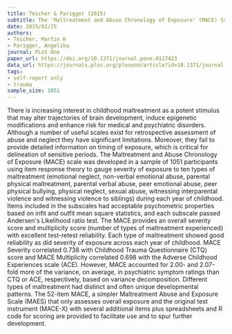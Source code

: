 ```yaml
---
title: Teicher & Parigger (2015)
subtitle: The 'Maltreatment and Abuse Chronology of Exposure' (MACE) Scale for the Retrospective Assessment of Abuse and Neglect During Development
date: 2015/02/25
authors:
- Teicher, Martin H
- Parigger, Angelika
journal: PLoS One
paper_url: https://doi.org/10.1371/journal.pone.0117423
data_url: https://journals.plos.org/plosone/article?id=10.1371/journal.pone.0117423#sec020
tags:
- self-report only
- trauma
sample_size: 1051
---
```


There is increasing interest in childhood maltreatment as a potent stimulus that may alter trajectories of brain development, induce epigenetic modifications and enhance risk for medical and psychiatric disorders. Although a number of useful scales exist for retrospective assessment of abuse and neglect they have significant limitations. Moreover, they fail to provide detailed information on timing of exposure, which is critical for delineation of sensitive periods. The Maltreatment and Abuse Chronology of Exposure (MACE) scale was developed in a sample of 1051 participants using item response theory to gauge severity of exposure to ten types of maltreatment (emotional neglect, non-verbal emotional abuse, parental physical maltreatment, parental verbal abuse, peer emotional abuse, peer physical bullying, physical neglect, sexual abuse, witnessing interparental violence and witnessing violence to siblings) during each year of childhood. Items included in the subscales had acceptable psychometric properties based on infit and outfit mean square statistics, and each subscale passed Andersen's Likelihood ratio test. The MACE provides an overall severity score and multiplicity score (number of types of maltreatment experienced) with excellent test-retest reliability. Each type of maltreatment showed good reliability as did severity of exposure across each year of childhood. MACE Severity correlated 0.738 with Childhood Trauma Questionnaire (CTQ) score and MACE Multiplicity correlated 0.698 with the Adverse Childhood Experiences scale (ACE). However, MACE accounted for 2.00- and 2.07-fold more of the variance, on average, in psychiatric symptom ratings than CTQ or ACE, respectively, based on variance decomposition. Different types of maltreatment had distinct and often unique developmental patterns. The 52-item MACE, a simpler Maltreatment Abuse and Exposure Scale (MAES) that only assesses overall exposure and the original test instrument (MACE-X) with several additional items plus spreadsheets and R code for scoring are provided to facilitate use and to spur further development.
